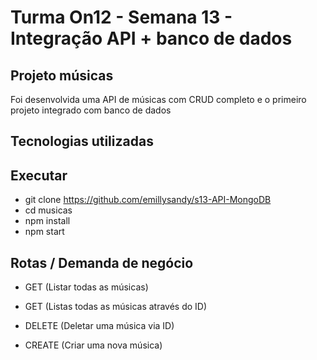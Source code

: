 # Turma On12 - Semana 13 - Integração API + banco de dados

## Projeto músicas

Foi desenvolvida uma API de músicas com CRUD completo e o primeiro projeto integrado com banco de dados

## Tecnologias utilizadas 


## Executar
 - git clone https://github.com/emillysandy/s13-API-MongoDB
 - cd musicas
 - npm install
 - npm start

## Rotas / Demanda de negócio
* GET (Listar todas as músicas)

* GET (Listas todas as músicas através do ID)

* DELETE (Deletar uma música via ID)

* CREATE (Criar uma nova música)

